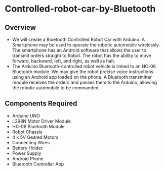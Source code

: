 # Controlled-robot-car-by-Bluetooth
## Overview
* We will create a Bluetooth Controlled Robot Car with Arduino. A Smartphone may be used to operate the robotic automobile wirelessly. The smartphone has an Android software that allows the user to transmit orders straight to Robot. The robot has the ability to move forward, backward, left, and right, as well as halt.
* The Arduino Bluetooth-controlled robot vehicle is linked to an HC-06 Bluetooth module. We may give the robot precise voice instructions using an Android app loaded on the phone. A Bluetooth transmitter module receives the orders and passes them to the Arduino, allowing the robotic automobile to be commanded.
## Components Required
* Arduino UNO
* L298N Motor Driver Module 
* HC-06 Bluetooth Module  
* Robot Chassis  
* 4 x 5V Geared Motors  
* Connecting Wires  
* Battery Holder
* Power Supply 
* Android Phone 
* Bluetooth Controller App
